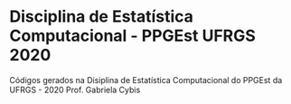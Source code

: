 # Disciplina de Estatística Computacional - PPGEst UFRGS 2020
Códigos gerados na Disiplina de Estatística Computacional do PPGEst da UFRGS - 2020
Prof. Gabriela Cybis
